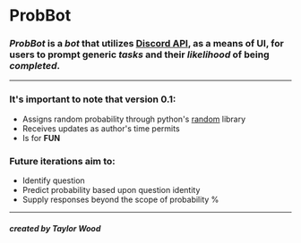 # ProbBot

### ***ProbBot*** is a *bot* that utilizes [Discord API](https://discordpy.readthedocs.io/en/latest/), as a means of UI, for users to prompt generic *tasks* and their *likelihood* of being *completed*.
---
### It's important to note that version 0.1:
- Assigns random probability through python's [random](https://docs.python.org/3/library/random.html) library
- Receives updates as author's time permits
- Is for **FUN**

### Future iterations aim to:
- Identify question
- Predict probability based upon question identity
- Supply responses beyond the scope of probability %
---
##### created by Taylor Wood
